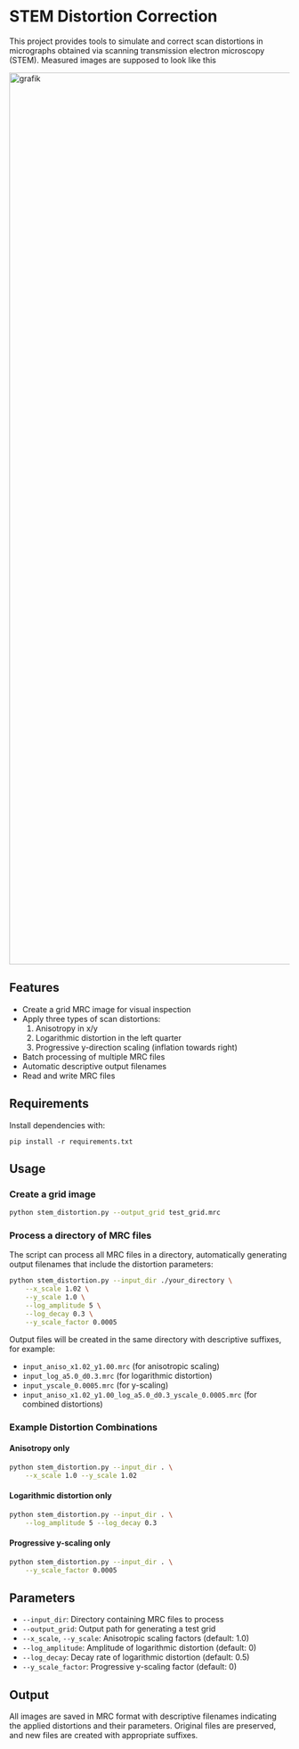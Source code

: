 # STEM Distortion Correction

This project provides tools to simulate and correct scan distortions in micrographs obtained via scanning transmission electron microscopy (STEM).
Measured images are supposed to look like this

<img width="1600" height="1600" alt="grafik" src="https://github.com/user-attachments/assets/98036707-7315-4a57-846e-e90f22027a86" />

## Features
- Create a grid MRC image for visual inspection
- Apply three types of scan distortions:
  1. Anisotropy in x/y
  2. Logarithmic distortion in the left quarter
  3. Progressive y-direction scaling (inflation towards right)
- Batch processing of multiple MRC files
- Automatic descriptive output filenames
- Read and write MRC files

## Requirements
Install dependencies with:
```
pip install -r requirements.txt
```

## Usage
### Create a grid image
```bash
python stem_distortion.py --output_grid test_grid.mrc
```

### Process a directory of MRC files
The script can process all MRC files in a directory, automatically generating output filenames that include the distortion parameters:

```bash
python stem_distortion.py --input_dir ./your_directory \
    --x_scale 1.02 \
    --y_scale 1.0 \
    --log_amplitude 5 \
    --log_decay 0.3 \
    --y_scale_factor 0.0005
```

Output files will be created in the same directory with descriptive suffixes, for example:
- `input_aniso_x1.02_y1.00.mrc` (for anisotropic scaling)
- `input_log_a5.0_d0.3.mrc` (for logarithmic distortion)
- `input_yscale_0.0005.mrc` (for y-scaling)
- `input_aniso_x1.02_y1.00_log_a5.0_d0.3_yscale_0.0005.mrc` (for combined distortions)

### Example Distortion Combinations

#### Anisotropy only
```bash
python stem_distortion.py --input_dir . \
    --x_scale 1.0 --y_scale 1.02
```

#### Logarithmic distortion only
```bash
python stem_distortion.py --input_dir . \
    --log_amplitude 5 --log_decay 0.3
```

#### Progressive y-scaling only
```bash
python stem_distortion.py --input_dir . \
    --y_scale_factor 0.0005
```

## Parameters
- `--input_dir`: Directory containing MRC files to process
- `--output_grid`: Output path for generating a test grid
- `--x_scale`, `--y_scale`: Anisotropic scaling factors (default: 1.0)
- `--log_amplitude`: Amplitude of logarithmic distortion (default: 0)
- `--log_decay`: Decay rate of logarithmic distortion (default: 0.5)
- `--y_scale_factor`: Progressive y-scaling factor (default: 0)

## Output
All images are saved in MRC format with descriptive filenames indicating the applied distortions and their parameters. Original files are preserved, and new files are created with appropriate suffixes.
